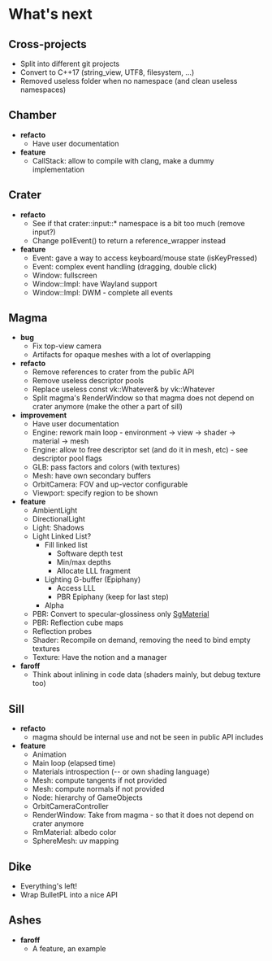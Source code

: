 # What's next

## Cross-projects

- Split into different git projects
- Convert to C++17 (string_view, UTF8, filesystem, ...)
- Removed useless folder when no namespace (and clean useless namespaces)

## Chamber

- **refacto**
    - Have user documentation
- **feature**
    - CallStack: allow to compile with clang, make a dummy implementation

## Crater

- **refacto**
    - See if that crater::input::* namespace is a bit too much (remove input?)
    - Change pollEvent() to return a reference_wrapper instead 
- **feature**
    - Event: gave a way to access keyboard/mouse state (isKeyPressed)
    - Event: complex event handling (dragging, double click)
    - Window: fullscreen
    - Window::Impl: have Wayland support
    - Window::Impl: DWM - complete all events

## Magma

- **bug**
    - Fix top-view camera
    - Artifacts for opaque meshes with a lot of overlapping
- **refacto**
    - Remove references to crater from the public API
    - Remove useless descriptor pools
    - Replace useless const vk::Whatever& by vk::Whatever
    - Split magma's RenderWindow so that magma does not depend on crater anymore (make the other a part of sill)
- **improvement** 
    - Have user documentation
    - Engine: rework main loop - environment -> view -> shader -> material -> mesh
    - Engine: allow to free descriptor set (and do it in mesh, etc) - see descriptor pool flags
    - GLB: pass factors and colors (with textures)
    - Mesh: have own secondary buffers
    - OrbitCamera: FOV and up-vector configurable
    - Viewport: specify region to be shown
- **feature**
    - AmbientLight
    - DirectionalLight
    - Light: Shadows
    - Light Linked List?
        - Fill linked list
            - Software depth test
            - Min/max depths
            - Allocate LLL fragment
        - Lighting G-buffer (Epiphany)
            - Access LLL
            - PBR Epiphany (keep for last step)
        - Alpha
    - PBR: Convert to specular-glossiness only [SgMaterial](https://github.com/KhronosGroup/glTF/tree/master/extensions/Khronos/KHR_materials_pbrSpecularGlossiness)
    - PBR: Reflection cube maps
    - Reflection probes
    - Shader: Recompile on demand, removing the need to bind empty textures
    - Texture: Have the notion and a manager
- **faroff**
    - Think about inlining in code data (shaders mainly, but debug texture too)

## Sill

- **refacto**
    - magma should be internal use and not be seen in public API includes
- **feature**
    - Animation
    - Main loop (elapsed time)
    - Materials introspection (-- or own shading language)
    - Mesh: compute tangents if not provided
    - Mesh: compute normals if not provided
    - Node: hierarchy of GameObjects
    - OrbitCameraController
    - RenderWindow: Take from magma - so that it does not depend on crater anymore
    - RmMaterial: albedo color
    - SphereMesh: uv mapping

## Dike

- Everything's left!
- Wrap BulletPL into a nice API

## Ashes

- **faroff**
    - A feature, an example
